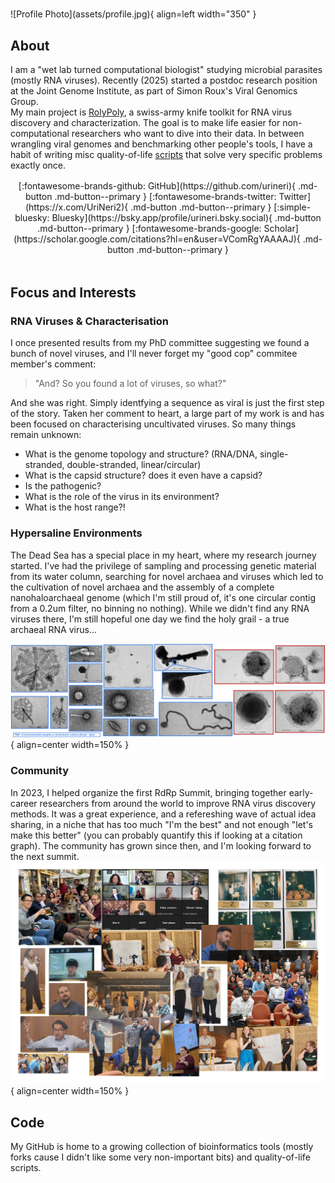 #
<div class="profile-header" markdown>
![Profile Photo](assets/profile.jpg){ align=left width="350"  }

## About
I am a "wet lab turned computational biologist" studying microbial parasites (mostly RNA viruses).
Recently (2025) started a postdoc research position at the Joint Genome Institute, as part of Simon Roux's Viral Genomics Group.  
My main project is [RolyPoly](https://code.jgi.doe.gov/rolypoly/rolypoly), a swiss-army knife toolkit for RNA virus discovery and characterization. The goal is to make life easier for non-computational researchers who want to dive into their data.
In between wrangling viral genomes and benchmarking other people's tools, I have a habit of writing misc quality-of-life [scripts](software.md) that solve very specific problems exactly once.


<div class="social-banner" markdown>
[:fontawesome-brands-github: GitHub](https://github.com/urineri){ .md-button .md-button--primary }
[:fontawesome-brands-twitter: Twitter](https://x.com/UriNeri2){ .md-button .md-button--primary }
[:simple-bluesky: Bluesky](https://bsky.app/profile/urineri.bsky.social){ .md-button .md-button--primary }
[:fontawesome-brands-google: Scholar](https://scholar.google.com/citations?hl=en&user=VComRgYAAAAJ){ .md-button .md-button--primary }
</div>
</div>


## Focus and Interests

### RNA Viruses & Characterisation
I once presented results from my PhD committee suggesting we found a bunch of novel viruses, and I'll never forget my "good cop" commitee member's comment: 
>"And? So you found a lot of viruses, so what?" 

And she was right. Simply identfying a sequence as viral is just the first step of the story. 
Taken her comment to heart, a large part of my work is and has been focused on characterising uncultivated viruses. So many things remain unknown:  
- What is the genome topology and structure? (RNA/DNA, single-stranded, double-stranded, linear/circular)  
- What is the capsid structure? does it even have a capsid?  
- Is the pathogenic?  
- What is the role of the virus in its environment?  
- What is the host range?!  


### Hypersaline Environments
The Dead Sea has a special place in my heart, where my research journey started. I've had the privilege of sampling and processing genetic material from its water column, searching for novel archaea and viruses which led to the cultivation of novel archaea and the assembly of a complete nanohaloarchaeal genome (which I'm still proud of, it's one circular contig from a 0.2um filter, no binning no nothing). While we didn't find any RNA viruses there, I'm still hopeful one day we find the holy grail - a true archaeal RNA virus...  

![Dead Sea](assets/VLPs.png){ align=center width=150% }

### Community
In 2023, I helped organize the first RdRp Summit, bringing together early-career researchers from around the world to improve RNA virus discovery methods. It was a great experience, and a refereshing wave of actual idea sharing, in a niche that has too much "I'm the best" and not enough "let's make this better" (you can probably quantify this if looking at a citation graph). The community has grown since then, and I'm looking forward to the next summit.
![RdRp Summit](assets/rdrp_summit_1_Collage.jpg){ align=center width=150% }

## Code
My GitHub is home to a growing collection of bioinformatics tools (mostly forks cause I didn't like some very non-important bits) and quality-of-life scripts.

<style>
.profile-header {
    margin: 2rem 0;
    overflow: hidden;
}
.profile-header img {
    margin-right: 3rem;
    margin-bottom: 1rem;
    border-radius: 10px;
}
.social-banner {
    margin: 1rem 0;
    text-align: center;
    display: flex;
    justify-content: center;
    gap: 0.5rem;
    flex-wrap: nowrap;
}
.social-banner .md-button {
    margin: 0;
    font-size: 0.7rem;
    padding: 0.25rem 0.5rem;
}
</style> 
